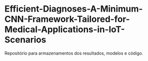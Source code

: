 # Efficient-Diagnoses-A-Minimum-CNN-Framework-Tailored-for-Medical-Applications-in-IoT-Scenarios
Repositório para armazenamentos dos resultados, modelos e código. 
